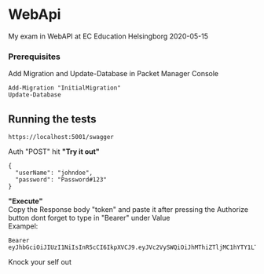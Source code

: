 # WebApi
My exam in WebAPI at EC Education Helsingborg 2020-05-15

### Prerequisites
Add Migration and Update-Database in Packet Manager Console
```
Add-Migration "InitialMigration"
Update-Database
```
## Running the tests
```
https://localhost:5001/swagger
```
Auth "POST" hit **"Try it out"**
```
{
  "userName": "johndoe",
  "password": "Password#123"
}
```
**"Execute"**  
Copy the Response body "token" and paste it after pressing the Authorize button dont forget to type in "Bearer" under Value  
Exampel:
```
Bearer eyJhbGciOiJIUzI1NiIsInR5cCI6IkpXVCJ9.eyJVc2VySWQiOiJhMThiZTljMC1hYTY1LTRhZjgtYmQxNy0wMGJkOTM0NGU1NzUiLCJVc2VyTmFtZSI6ImpvaG5kb2UiLCJBZG1pbiI6InRydWUiLCJuYmYiOjE1ODkzNTk4ODQsImV4cCI6MTU4OTM2MDE4NCwiaWF0IjoxNTg5MzU5ODg0fQ.Ht0sx7nlOu8Qbp07aqNmk6qFDXsLWkdJWibgsJAYbTs
```
Knock your self out

